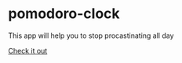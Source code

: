 # pomodoro-clock
This app will help you to stop procastinating all day

[Check it out](http://leonardogalante.com/pomodoro-clock/)
